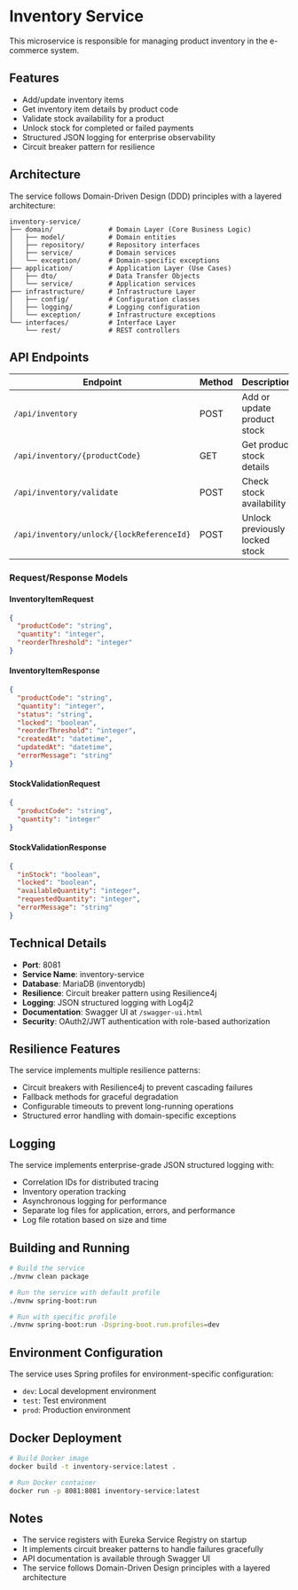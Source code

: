 # Inventory Service

This microservice is responsible for managing product inventory in the e-commerce system.

## Features

- Add/update inventory items
- Get inventory item details by product code
- Validate stock availability for a product
- Unlock stock for completed or failed payments
- Structured JSON logging for enterprise observability
- Circuit breaker pattern for resilience

## Architecture

The service follows Domain-Driven Design (DDD) principles with a layered architecture:

```
inventory-service/
├── domain/              # Domain Layer (Core Business Logic)
│   ├── model/           # Domain entities
│   ├── repository/      # Repository interfaces
│   ├── service/         # Domain services
│   └── exception/       # Domain-specific exceptions
├── application/         # Application Layer (Use Cases)
│   ├── dto/             # Data Transfer Objects
│   └── service/         # Application services
├── infrastructure/      # Infrastructure Layer 
│   ├── config/          # Configuration classes
│   ├── logging/         # Logging configuration
│   └── exception/       # Infrastructure exceptions
└── interfaces/          # Interface Layer
    └── rest/            # REST controllers
```

## API Endpoints

| Endpoint | Method | Description | Required Role |
|----------|--------|-------------|--------------|
| `/api/inventory` | POST | Add or update product stock | ADMIN, INVENTORY_WRITE |
| `/api/inventory/{productCode}` | GET | Get product stock details | USER, ADMIN, INVENTORY_READ |
| `/api/inventory/validate` | POST | Check stock availability | PAYMENT_WRITE |
| `/api/inventory/unlock/{lockReferenceId}` | POST | Unlock previously locked stock | INVENTORY_WRITE |

### Request/Response Models

#### InventoryItemRequest
```json
{
  "productCode": "string",
  "quantity": "integer",
  "reorderThreshold": "integer"
}
```

#### InventoryItemResponse
```json
{
  "productCode": "string",
  "quantity": "integer",
  "status": "string",
  "locked": "boolean",
  "reorderThreshold": "integer",
  "createdAt": "datetime",
  "updatedAt": "datetime",
  "errorMessage": "string"
}
```

#### StockValidationRequest
```json
{
  "productCode": "string",
  "quantity": "integer"
}
```

#### StockValidationResponse
```json
{
  "inStock": "boolean",
  "locked": "boolean",
  "availableQuantity": "integer",
  "requestedQuantity": "integer",
  "errorMessage": "string"
}
```

## Technical Details

- **Port**: 8081
- **Service Name**: inventory-service
- **Database**: MariaDB (inventorydb)
- **Resilience**: Circuit breaker pattern using Resilience4j
- **Logging**: JSON structured logging with Log4j2
- **Documentation**: Swagger UI at `/swagger-ui.html`
- **Security**: OAuth2/JWT authentication with role-based authorization

## Resilience Features

The service implements multiple resilience patterns:

- Circuit breakers with Resilience4j to prevent cascading failures
- Fallback methods for graceful degradation
- Configurable timeouts to prevent long-running operations
- Structured error handling with domain-specific exceptions

## Logging

The service implements enterprise-grade JSON structured logging with:

- Correlation IDs for distributed tracing
- Inventory operation tracking
- Asynchronous logging for performance
- Separate log files for application, errors, and performance
- Log file rotation based on size and time

## Building and Running

```bash
# Build the service
./mvnw clean package

# Run the service with default profile
./mvnw spring-boot:run

# Run with specific profile
./mvnw spring-boot:run -Dspring-boot.run.profiles=dev
```

## Environment Configuration

The service uses Spring profiles for environment-specific configuration:
- `dev`: Local development environment
- `test`: Test environment
- `prod`: Production environment

## Docker Deployment

```bash
# Build Docker image
docker build -t inventory-service:latest .

# Run Docker container
docker run -p 8081:8081 inventory-service:latest
```

## Notes

- The service registers with Eureka Service Registry on startup
- It implements circuit breaker patterns to handle failures gracefully
- API documentation is available through Swagger UI
- The service follows Domain-Driven Design principles with a layered architecture 